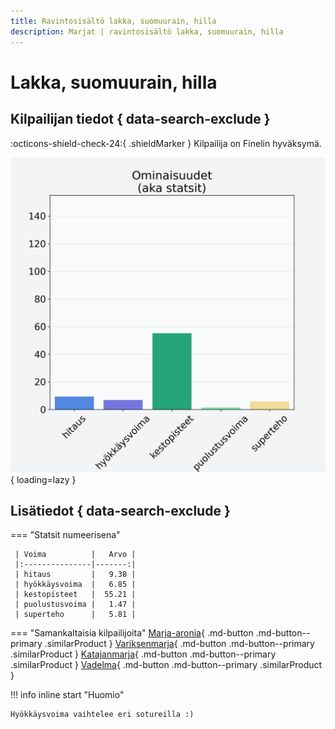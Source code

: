 ```yaml
---
title: Ravintosisältö lakka, suomuurain, hilla
description: Marjat | ravintosisältö lakka, suomuurain, hilla
---
```


# Lakka, suomuurain, hilla


## Kilpailijan tiedot { data-search-exclude }

:octicons-shield-check-24:{ .shieldMarker } Kilpailija on Finelin hyväksymä.

![Lakka, suomuurain, hilla](./images/lakka-suomuurain-hilla.png){ loading=lazy }

## Lisätiedot { data-search-exclude }
=== "Statsit numeerisena"

     | Voima          |   Arvo |
     |:---------------|-------:|
     | hitaus         |   9.38 |
     | hyökkäysvoima  |   6.85 |
     | kestopisteet   |  55.21 |
     | puolustusvoima |   1.47 |
     | superteho      |   5.81 |

=== "Samankaltaisia kilpailijoita"
    [Marja-aronia](/marja-aronia){ .md-button .md-button--primary .similarProduct }
    [Variksenmarja](/variksenmarja){ .md-button .md-button--primary .similarProduct }
    [Katajanmarja](/katajanmarja){ .md-button .md-button--primary .similarProduct }
    [Vadelma](/vadelma){ .md-button .md-button--primary .similarProduct }

!!! info inline start "Huomio"

    Hyökkäysvoima vaihtelee eri sotureilla :)
